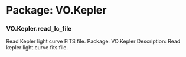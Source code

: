 # Package: VO.Kepler


### VO.Kepler.read_lc_file

Read Kepler light curve FITS file. Package: VO.Kepler Description: Read kepler light curve fits file.


